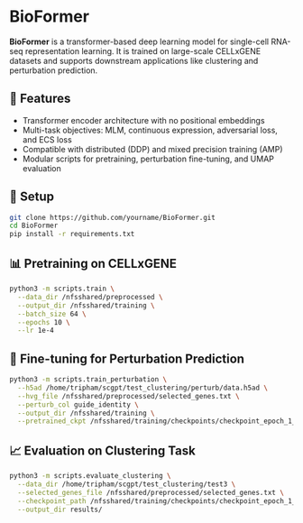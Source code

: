 # BioFormer

**BioFormer** is a transformer-based deep learning model for single-cell RNA-seq representation learning. It is trained on large-scale CELLxGENE datasets and supports downstream applications like clustering and perturbation prediction.

## 🧠 Features

- Transformer encoder architecture with no positional embeddings  
- Multi-task objectives: MLM, continuous expression, adversarial loss, and ECS loss  
- Compatible with distributed (DDP) and mixed precision training (AMP)  
- Modular scripts for pretraining, perturbation fine-tuning, and UMAP evaluation

## 🚀 Setup

```bash
git clone https://github.com/yourname/BioFormer.git
cd BioFormer
pip install -r requirements.txt
```

## 📊 Pretraining on CELLxGENE

```bash
python3 -m scripts.train \
  --data_dir /nfsshared/preprocessed \
  --output_dir /nfsshared/training \
  --batch_size 64 \
  --epochs 10 \
  --lr 1e-4
```

## 🧪 Fine-tuning for Perturbation Prediction

```bash
python3 -m scripts.train_perturbation \
  --h5ad /home/tripham/scgpt/test_clustering/perturb/data.h5ad \
  --hvg_file /nfsshared/preprocessed/selected_genes.txt \
  --perturb_col guide_identity \
  --output_dir /nfsshared/training \
  --pretrained_ckpt /nfsshared/training/checkpoints/checkpoint_epoch_1_20250602_213400.pt
```

## 📈 Evaluation on Clustering Task

```bash
python3 -m scripts.evaluate_clustering \
  --data_dir /home/tripham/scgpt/test_clustering/test3 \
  --selected_genes_file /nfsshared/preprocessed/selected_genes.txt \
  --checkpoint_path /nfsshared/training/checkpoints/checkpoint_epoch_1_20250602_213400.pt \
  --output_dir results/

```
